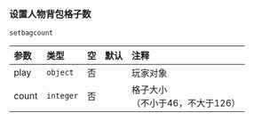 ### 设置人物背包格子数
`setbagcount`

| 参数  | 类型      | 空   | 默认 | 注释                                |
| :---- | :-------- | :--- | :--- | :---------------------------------- |
| play  | `object`  | 否   |      | 玩家对象                            |
| count | `integer` | 否   |      | 格子大小<br />（不小于46，不大于126） |


